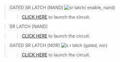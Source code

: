 > GATED SR LATCH [NAND]
![sr latch( enable, nand)](https://github.com/Joyal-babu/system-design-through-verilog-nptel/assets/123290522/4f0bbc09-25eb-42a4-b11a-1882a802360b)
>>[CLICK HERE](https://circuitverse.org/simulator/edit/gated-sr-latch-nand) to launch the circuit.

> SR LATCH [NAND]

>>[CLICK HERE](https://circuitverse.org/simulator/edit/s-r-latch-nand-8beff85f-739f-48ce-bc2e-f0e14fe4e868) to launch the circuit.

> GATED SR LATCH [NOR]
![s r latch (gated, nor)](https://github.com/Joyal-babu/system-design-through-verilog-nptel/assets/123290522/5f8fcae9-5711-4439-acc9-98460f672198)
>>[CLICK HERE](https://circuitverse.org/users/176372/projects/gated-sr-latch-nor-0280388d-3fef-4c63-9db5-26690a65c4cb) to launch the circuit.
